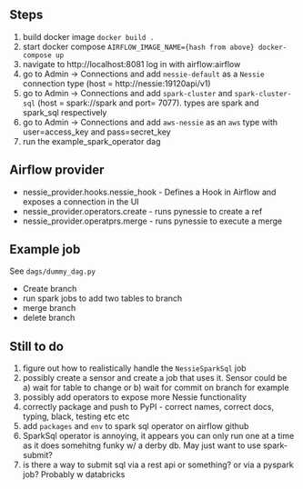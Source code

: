 ## Steps

1. build docker image `docker build .`
2. start docker compose `AIRFLOW_IMAGE_NAME={hash from above} docker-compose up`
3. navigate to http://localhost:8081 log in with airflow:airflow
4. go to Admin -> Connections and add `nessie-default` as a `Nessie` connection type (host = http://nessie:19120api/v1)
5. go to Admin -> Connections and add `spark-cluster` and `spark-cluster-sql` (host = spark://spark and port= 7077). types are spark and spark_sql respectively
6. go to Admin -> Connections and add `aws-nessie` as an `aws` type with user=access_key and pass=secret_key
7. run the example_spark_operator dag


## Airflow provider

* nessie_provider.hooks.nessie_hook - Defines a Hook in Airflow and exposes a connection in the UI
* nessie_provider.operators.create - runs pynessie to create a ref
* nessie_provider.operatprs.merge - runs pynessie to execute a merge

## Example job
See `dags/dummy_dag.py`

* Create branch
* run spark jobs to add two tables to branch
* merge branch
* delete branch

## Still to do

1. figure out how to realistically handle the `NessieSparkSql` job
2. possibly create a sensor and create a job that uses it. Sensor could be a) wait for table to change or b) wait for commit on branch for example
3. possibly add operators to expose more Nessie functionality
4. correctly package and push to PyPI - correct names, correct docs, typing, black, testing etc etc
5. add `packages` and `env` to spark sql operator on airflow github
6. SparkSql operator is annoying, it appears you can only run one at a time as it does somehitng funky w/ a derby db. May just want to use spark-submit?
7. is there a way to submit sql via a rest api or something? or via a pyspark job? Probably w databricks

